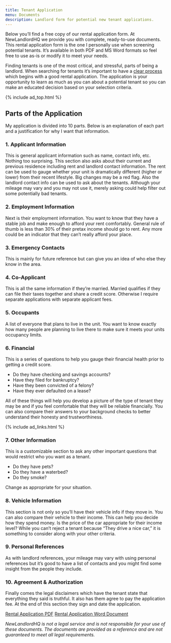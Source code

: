 ```yaml
---
title: Tenant Application
menu: Documents
description: Landlord form for potential new tenant applications.
---
```


Below you&#8217;ll find a free copy of our rental application form. At NewLandlordHQ we provide you with complete, ready-to-use documents. This rental application form is the one I personally use when screening potential tenants. It&#8217;s available in both PDF and MS Word formats so feel free to use as-is or modify it to meet your needs.

Finding tenants is one of the most critical, and stressful, parts of being a landlord. When searching for tenants it&#8217;s important to have a [clear process][1] which begins with a good rental application. The application is your opportunity to learn as much as you can about a potential tenant so you can make an educated decision based on your selection criteria.

{% include ad_top.html %}

## Parts of the Application

My application is divided into 10 parts. Below is an explanation of each part and a justification for why I want that information.

### 1. Applicant Information

This is general applicant information such as name, contact info, etc. Nothing too surprising. This section also asks about their current and previous residence including rent and landlord contact information. The rent can be used to gauge whether your unit is dramatically different (higher or lower) from their recent lifestyle. Big changes may be a red flag. Also the landlord contact info can be used to ask about the tenants. Although your mileage may vary and you may not use it, merely asking could help filter out some potentially bad tenants.

### 2. Employment Information

Next is their employment information. You want to know that they have a stable job and make enough to afford your rent comfortably. General rule of thumb is less than 30% of their pretax income should go to rent. Any more could be an indicator that they can&#8217;t really afford your place.

### 3. Emergency Contacts

This is mainly for future reference but can give you an idea of who else they know in the area.

### 4. Co-Applicant

This is all the same information if they&#8217;re married. Married qualifies if they can file their taxes together and share a credit score. Otherwise I require separate applications with separate applicant fees.

### 5. Occupants

A list of everyone that plans to live in the unit. You want to know exactly how many people are planning to live there to make sure it meets your units occupancy limits.

### 6. Financial

This is a series of questions to help you gauge their financial health prior to getting a credit score.

*   Do they have checking and savings accounts?
*   Have they filed for bankruptcy?
*   Have they been convicted of a felony?
*   Have they ever defaulted on a lease?

All of these things will help you develop a picture of the type of tenant they may be and if you feel comfortable that they will be reliable financially. You can also compare their answers to your background checks to better understand their honesty and trustworthiness.

{% include ad_links.html %}

### 7. Other Information

This is a customizable section to ask any other important questions that would restrict who you want as a tenant.

*   Do they have pets?
*   Do they have a waterbed?
*   Do they smoke?

Change as appropriate for your situation.

### 8. Vehicle Information

This section is not only so you&#8217;ll have their vehicle info if they move in. You can also compare their vehicle to their income. This can help you decide how they spend money. Is the price of the car appropriate for their income level? While you can&#8217;t reject a tenant because &#8220;They drive a nice car,&#8221; it is something to consider along with your other criteria.

### 9. Personal References

As with landlord references, your mileage may vary with using personal references but it&#8217;s good to have a list of contacts and you might find some insight from the people they include.

### 10. Agreement & Authorization

Finally comes the legal disclaimers which have the tenant state that everything they said is truthful. It also has them agree to pay the application fee. At the end of this section they sign and date the application.

[Rental Application PDF][2] [Rental Application Word Document][3]

*NewLandlordHQ is not a legal service and is not responsible for your use of these documents. The documents are provided as a reference and are not guaranteed to meet all legal requirements.*

 [1]: /landlording/screening
 [2]: /files/rentalapplication.pdf
 [3]: /files/rentalapplication.docx
